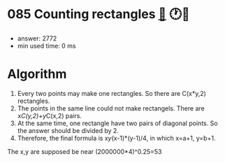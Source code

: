 085 Counting rectangles [:link:](http://projecteuler.net/problem=85)  :clock1::thought_balloon:
========================

- answer: 2772 
- min used time: 0 ms

Algorithm
=========

1. Every two points may make one rectangles. So there are C(x*y,2) rectangles.
2. The points in the same line could not make rectangels. There are x*C(y,2)+y*C(x,2) pairs.
3. At the same time, one rectangle have two pairs of diagonal points. So the answer should be divided by 2.
4. Therefore, the final formula is x*y*(x-1)*(y-1)/4, in which x=a+1, y=b+1.

The x,y are supposed be near (2000000*4)^0.25=53
